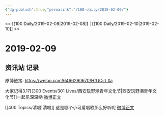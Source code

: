 ```yaml
---
{"dg-publish":true,"permalink":"/100-daily/2019-02-09/"}
---
```



<< [[100 Daily/2019-02-08\|2019-02-08]] | [[100 Daily/2019-02-10\|2019-02-10]] >>

# 2019-02-09

## 资讯站 记录

原博链接: https://weibo.com/6466290670/HfUCirLXa

大家记得3.17[[300 Events/301 Lives/西安玩野潮青年文化节\|西安玩野潮青年文化节]]一起见深深呦
[微博正文](https://weibo.com/detail/4337776231031141)

[[400 Topics/清唱\|清唱]]
这是哪个小可爱唱歌那么好听呢
[微博正文](https://weibo.com/detail/4337719184169100)
